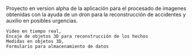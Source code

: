 Proyecto en version alpha de la aplicación para el procesado de imagenes obtenidas con la ayuda de un dron
    para la reconstrucción de accidentes y auxilio en posibles urgencias.
    
    
    Video en tiempo real, 
    Encaje de objetos 3D para reconstrucción de los hechos
    Medidas en objetos 3D, 
    Formulario para almacenamiento de datos
    
